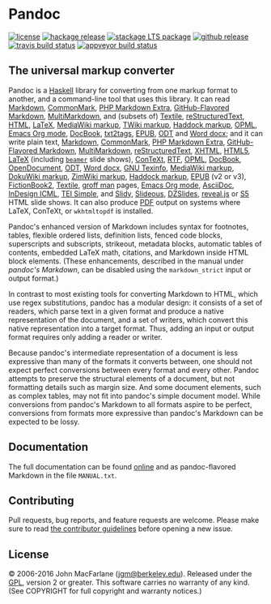 Pandoc
======

[![license](https://img.shields.io/badge/license-GPLv2+-brightgreen.svg)](https://www.gnu.org/licenses/gpl.html)
[![hackage release](https://img.shields.io/hackage/v/pandoc.svg?label=current+release)](http://hackage.haskell.org/package/pandoc)
[![stackage LTS package](http://stackage.org/package/pandoc/badge/lts)](http://stackage.org/lts/package/pandoc)
[![github release](https://img.shields.io/github/release/jgm/pandoc.svg?label=github+release)](https://github.com/jgm/pandoc/releases)
[![travis build status](https://img.shields.io/travis/jgm/pandoc.svg)](https://travis-ci.org/jgm/pandoc)
[![appveyor build status](https://ci.appveyor.com/api/projects/status/nvqs4ct090igjiqc?svg=true)](https://ci.appveyor.com/project/jgm/pandoc)


The universal markup converter
------------------------------

Pandoc is a [Haskell] library for converting from one markup format to
another, and a command-line tool that uses this library. It can read
[Markdown], [CommonMark], [PHP Markdown Extra], [GitHub-Flavored Markdown],
[MultiMarkdown], and (subsets of) [Textile], [reStructuredText], [HTML],
[LaTeX], [MediaWiki markup], [TWiki markup], [Haddock markup], [OPML], [Emacs
Org mode], [DocBook], [txt2tags], [EPUB], [ODT] and [Word docx]; and it can
write plain text, [Markdown], [CommonMark], [PHP Markdown Extra],
[GitHub-Flavored Markdown], [MultiMarkdown], [reStructuredText], [XHTML],
[HTML5], [LaTeX] \(including [`beamer`] slide shows\), [ConTeXt], [RTF], [OPML],
[DocBook], [OpenDocument], [ODT], [Word docx], [GNU Texinfo], [MediaWiki
markup], [DokuWiki markup], [ZimWiki markup], [Haddock markup],
[EPUB] \(v2 or v3\), [FictionBook2], [Textile], [groff man] pages,
[Emacs Org mode], [AsciiDoc], [InDesign ICML], [TEI Simple], and [Slidy],
[Slideous], [DZSlides], [reveal.js] or [S5] HTML slide shows. It can also
produce [PDF] output on systems where LaTeX, ConTeXt, or `wkhtmltopdf` is
installed.

Pandoc's enhanced version of Markdown includes syntax for footnotes, tables,
flexible ordered lists, definition lists, fenced code blocks, superscripts and
subscripts, strikeout, metadata blocks, automatic tables of contents, embedded
LaTeX math, citations, and Markdown inside HTML block elements. (These
enhancements, described in the manual under *pandoc's Markdown*, can be
disabled using the `markdown_strict` input or output format.)

In contrast to most existing tools for converting Markdown to HTML, which
use regex substitutions, pandoc has a modular design: it consists of a
set of readers, which parse text in a given format and produce a native
representation of the document, and a set of writers, which convert
this native representation into a target format. Thus, adding an input
or output format requires only adding a reader or writer.

Because pandoc's intermediate representation of a document is less
expressive than many of the formats it converts between, one should
not expect perfect conversions between every format and every other.
Pandoc attempts to preserve the structural elements of a document, but
not formatting details such as margin size.  And some document elements,
such as complex tables, may not fit into pandoc's simple document
model.  While conversions from pandoc's Markdown to all formats aspire
to be perfect, conversions from formats more expressive than pandoc's
Markdown can be expected to be lossy.

[Markdown]: http://daringfireball.net/projects/markdown/
[CommonMark]: http://commonmark.org
[PHP Markdown Extra]: https://michelf.ca/projects/php-markdown/extra/
[GitHub-Flavored Markdown]: https://help.github.com/articles/github-flavored-markdown/
[MultiMarkdown]: http://fletcherpenney.net/multimarkdown/
[reStructuredText]: http://docutils.sourceforge.net/docs/ref/rst/introduction.html
[S5]: http://meyerweb.com/eric/tools/s5/
[Slidy]: http://www.w3.org/Talks/Tools/Slidy/
[Slideous]: http://goessner.net/articles/slideous/
[HTML]: http://www.w3.org/html/
[HTML5]: http://www.w3.org/TR/html5/
[XHTML]: http://www.w3.org/TR/xhtml1/
[LaTeX]: http://latex-project.org
[`beamer`]: https://ctan.org/pkg/beamer
[Beamer User's Guide]: http://ctan.math.utah.edu/ctan/tex-archive/macros/latex/contrib/beamer/doc/beameruserguide.pdf
[ConTeXt]: http://contextgarden.net/
[RTF]: http://en.wikipedia.org/wiki/Rich_Text_Format
[DocBook]: http://docbook.org
[txt2tags]: http://txt2tags.org
[EPUB]: http://idpf.org/epub
[OPML]: http://dev.opml.org/spec2.html
[OpenDocument]: http://opendocument.xml.org
[ODT]: http://en.wikipedia.org/wiki/OpenDocument
[Textile]: http://redcloth.org/textile
[MediaWiki markup]: https://www.mediawiki.org/wiki/Help:Formatting
[DokuWiki markup]: https://www.dokuwiki.org/dokuwiki
[ZimWiki markup]: http://zim-wiki.org/manual/Help/Wiki_Syntax.html
[TWiki markup]: http://twiki.org/cgi-bin/view/TWiki/TextFormattingRules
[Haddock markup]: https://www.haskell.org/haddock/doc/html/ch03s08.html
[groff man]: http://developer.apple.com/DOCUMENTATION/Darwin/Reference/ManPages/man7/groff_man.7.html
[Haskell]: https://www.haskell.org
[GNU Texinfo]: http://www.gnu.org/software/texinfo/
[Emacs Org mode]: http://orgmode.org
[AsciiDoc]: http://www.methods.co.nz/asciidoc/
[DZSlides]: http://paulrouget.com/dzslides/
[Word docx]: http://www.microsoft.com/interop/openup/openxml/default.aspx
[PDF]: https://www.adobe.com/pdf/
[reveal.js]: http://lab.hakim.se/reveal-js/
[FictionBook2]: http://www.fictionbook.org/index.php/Eng:XML_Schema_Fictionbook_2.1
[InDesign ICML]: https://www.adobe.com/content/dam/Adobe/en/devnet/indesign/cs55-docs/IDML/idml-specification.pdf
[TEI Simple]: https://github.com/TEIC/TEI-Simple


Documentation
-------------

The full documentation can be found [online](http://pandoc.org/MANUAL.html)
and as pandoc-flavored Markdown in the file `MANUAL.txt`.


Contributing
------------

Pull requests, bug reports, and feature requests are welcome.  Please make
sure to read [the contributor guidelines](CONTRIBUTING.md) before opening a
new issue.


License
-------

© 2006-2016 John MacFarlane (jgm@berkeley.edu). Released under the
[GPL], version 2 or greater.  This software carries no warranty of
any kind.  (See COPYRIGHT for full copyright and warranty notices.)

[GPL]: http://www.gnu.org/copyleft/gpl.html "GNU General Public License"
